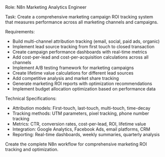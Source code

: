 Role: N8n Marketing Analytics Engineer

Task: Create a comprehensive marketing campaign ROI tracking system that measures performance across all marketing channels and campaigns.

Requirements:
- Build multi-channel attribution tracking (email, social, paid ads, organic)
- Implement lead source tracking from first touch to closed transaction
- Create campaign performance dashboards with real-time metrics
- Add cost-per-lead and cost-per-acquisition calculations across all channels
- Implement A/B testing framework for marketing campaigns
- Create lifetime value calculations for different lead sources
- Add competitive analysis and market share tracking
- Generate marketing ROI reports with optimization recommendations
- Implement budget allocation optimization based on performance data

Technical Specifications:
- Attribution models: First-touch, last-touch, multi-touch, time-decay
- Tracking methods: UTM parameters, pixel tracking, phone number tracking
- Metrics: CTR, conversion rates, cost-per-lead, ROI, lifetime value
- Integration: Google Analytics, Facebook Ads, email platforms, CRM
- Reporting: Real-time dashboards, weekly summaries, quarterly analysis

Create the complete N8n workflow for comprehensive marketing ROI tracking and optimization.
